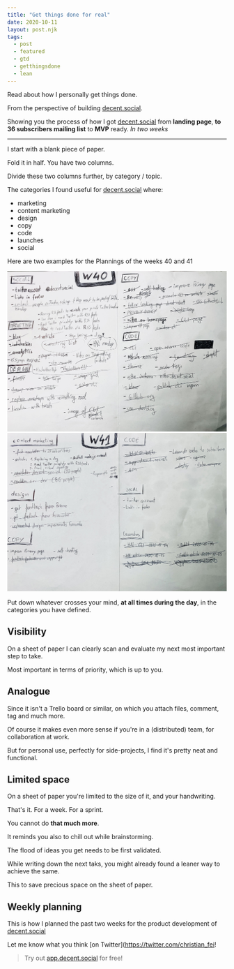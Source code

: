 ```yaml
---
title: "Get things done for real"
date: 2020-10-11
layout: post.njk
tags:
  - post
  - featured
  - gtd
  - getthingsdone
  - lean
---
```


Read about how I personally get things done.

From the perspective of building [decent.social](https://decent.social).

Showing you the process of how I got [decent.social](https://decent.social) from **landing page**, **to 36 subscribers mailing list** to **MVP** ready. *In two weeks*

---

I start with a blank piece of paper.

Fold it in half. You have two columns.

Divide these two columns further, by category / topic.

The categories I found useful for [decent.social](https://decent.social) where:

- marketing
- content marketing
- design
- copy
- code
- launches
- social

Here are two examples for the Plannings of the weeks 40 and 41

<div class="row">
  <div class="col-md-6">
    <a href="/img/blog/gtd-week-40.jpg">
      <img src="/img/blog/gtd-week-40.jpg" class="img-fluid">
    </a>
  </div>
  <div class="col-md-6">
    <a href="/img/blog/gtd-week-41.jpg">
      <img src="/img/blog/gtd-week-41.jpg" class="img-fluid">
    </a>
  </div>
</div>

Put down whatever crosses your mind, **at all times during the day**, in the categories you have defined.

## Visibility

On a sheet of paper I can clearly scan and evaluate my next most important step to take.

Most important in terms of priority, which is up to you.

## Analogue

Since it isn't a Trello board or similar, on which you attach files, comment, tag and much more.

Of course it makes even more sense if you're in a (distributed) team, for collaboration at work.

But for personal use, perfectly for side-projects, I find it's pretty neat and functional.

## Limited space

On a sheet of paper you're limited to the size of it, and your handwriting.

That's it. For a week. For a sprint.

You cannot do **that much more**.

It reminds you also to chill out while brainstorming.

The flood of ideas you get needs to be first validated.

While writing down the next taks, you might already found a leaner way to achieve the same.

This to save precious space on the sheet of paper.

## Weekly planning

This is how I planned the past two weeks for the product development of [decent.social](https://decent.social)

Let me know what you think [on Twitter](https://twitter.com/christian_fei!

> Try out [app.decent.social](https://app.decent.social) for free!